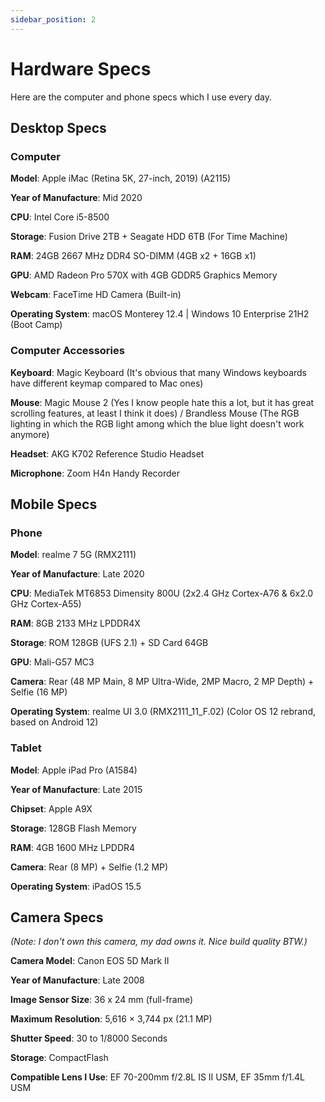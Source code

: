 ```yaml
---
sidebar_position: 2
---
```


# Hardware Specs

Here are the computer and phone specs which I use every day.

## Desktop Specs

### Computer

**Model**: Apple iMac (Retina 5K, 27-inch, 2019) (A2115)

**Year of Manufacture**: Mid 2020

**CPU**: Intel Core i5-8500

**Storage**: Fusion Drive 2TB + Seagate HDD 6TB (For Time Machine)

**RAM**: 24GB 2667 MHz DDR4 SO-DIMM (4GB x2 + 16GB x1)

**GPU**: AMD Radeon Pro 570X with 4GB GDDR5 Graphics Memory

**Webcam**: FaceTime HD Camera (Built-in)

**Operating System**: macOS Monterey 12.4 | Windows 10 Enterprise 21H2 (Boot Camp)

### Computer Accessories

**Keyboard**: Magic Keyboard (It's obvious that many Windows keyboards have different keymap compared to Mac ones)

**Mouse**: Magic Mouse 2 (Yes I know people hate this a lot, but it has great scrolling features, at least I think it does) / Brandless Mouse (The RGB lighting in which the RGB light among which the blue light doesn't work anymore)

**Headset**: AKG K702 Reference Studio Headset

**Microphone**: Zoom H4n Handy Recorder

## Mobile Specs

### Phone

**Model**: realme 7 5G (RMX2111)

**Year of Manufacture**: Late 2020

**CPU**: MediaTek MT6853 Dimensity 800U (2x2.4 GHz Cortex-A76 & 6x2.0 GHz Cortex-A55)

**RAM**: 8GB 2133 MHz LPDDR4X

**Storage**: ROM 128GB (UFS 2.1) + SD Card 64GB

**GPU**: Mali-G57 MC3

**Camera**: Rear (48 MP Main, 8 MP Ultra-Wide, 2MP Macro, 2 MP Depth) + Selfie (16 MP)

**Operating System**: realme UI 3.0 (RMX2111_11_F.02) (Color OS 12 rebrand, based on Android 12)

### Tablet

**Model**: Apple iPad Pro (A1584)

**Year of Manufacture**: Late 2015

**Chipset**: Apple A9X

**Storage**: 128GB Flash Memory

**RAM**: 4GB 1600 MHz LPDDR4

**Camera**: Rear (8 MP) + Selfie (1.2 MP)

**Operating System**: iPadOS 15.5

## Camera Specs

*(Note: I don't own this camera, my dad owns it. Nice build quality BTW.)*

**Camera Model**: Canon EOS 5D Mark II

**Year of Manufacture**: Late 2008

**Image Sensor Size**: 36 x 24 mm (full-frame)

**Maximum Resolution**: 5,616 × 3,744 px (21.1 MP)

**Shutter Speed**: 30 to 1/8000 Seconds

**Storage**: CompactFlash

**Compatible Lens I Use**: EF 70-200mm f/2.8L IS II USM, EF 35mm f/1.4L USM

